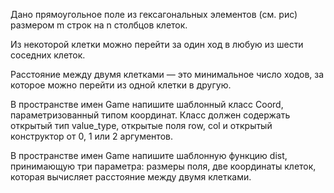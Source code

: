 Дано прямоугольное поле из гексагональных элементов (см. рис) размером m строк на n столбцов клеток.

Из некоторой клетки можно перейти за один ход в любую из шести соседних клеток.

Расстояние между двумя клетками — это минимальное число ходов, за которое можно перейти из одной клетки в другую.

В пространстве имен Game напишите шаблонный класс Coord, параметризованный типом координат. Класс должен содержать открытый тип value_type, открытые поля row, col и открытый конструктор от 0, 1 или 2 аргументов.

В пространстве имен Game напишите шаблонную функцию dist, принимающую три параметра: размеры поля, две координаты клеток, которая вычисляет расстояние между двумя клетками.
